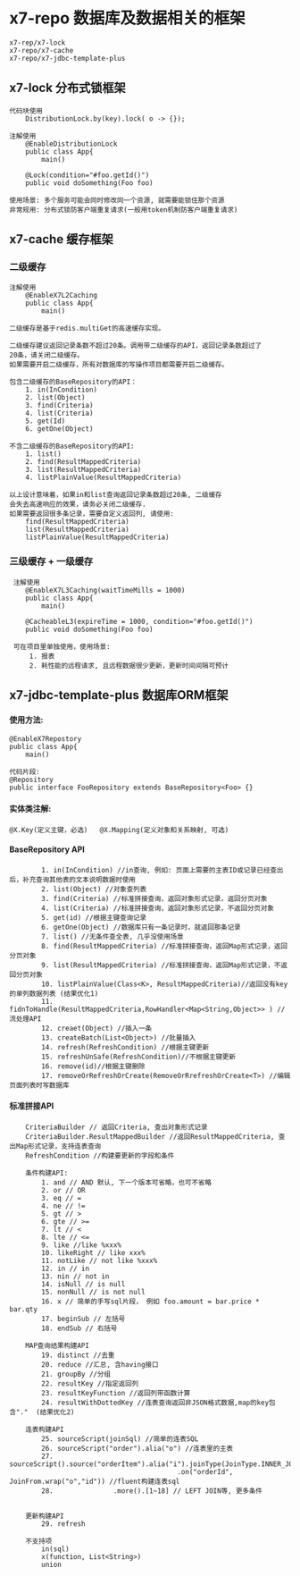# x7-repo 数据库及数据相关的框架

    x7-rep/x7-lock
    x7-repo/x7-cache
    x7-repo/x7-jdbc-template-plus
    
## x7-lock  分布式锁框架

    代码块使用
        DistributionLock.by(key).lock( o -> {});
        
    注解使用
        @EnableDistributionLock
        public class App{
            main()
         
        @Lock(condition="#foo.getId()")
        public void doSomething(Foo foo)
    
    使用场景: 多个服务可能会同时修改同一个资源, 就需要能锁住那个资源
    非常规用: 分布式锁防客户端重复请求(一般用token机制防客户端重复请求)

## x7-cache 缓存框架
   
### 二级缓存 

    注解使用
        @EnableX7L2Caching
        public class App{
            main()

    二级缓存是基于redis.multiGet的高速缓存实现。

    二级缓存建议返回记录条数不超过20条。调用带二级缓存的API，返回记录条数超过了
    20条，请关闭二级缓存。
    如果需要开启二级缓存，所有对数据库的写操作项目都需要开启二级缓存。
    
    包含二级缓存的BaseRepository的API：
        1. in(InCondition)
        2. list(Object)
        3. find(Criteria)
        4. list(Criteria)
        5. get(Id)
        6. getOne(Object)
        
    不含二级缓存的BaseRepository的API:
        1. list()
        2. find(ResultMappedCriteria)
        3. list(ResultMappedCriteria)
        4. listPlainValue(ResultMappedCriteria)
        
    以上设计意味着，如果in和list查询返回记录条数超过20条, 二级缓存
    会失去高速响应的效果，请务必关闭二级缓存. 
    如果需要返回很多条记录，需要自定义返回列, 请使用:
        find(ResultMappedCriteria)
        list(ResultMappedCriteria)
        listPlainValue(ResultMappedCriteria)
        
        
###  三级缓存 + 一级缓存  

     注解使用
        @EnableX7L3Caching(waitTimeMills = 1000)
        public class App{
            main()
     
        @CacheableL3(expireTime = 1000, condition="#foo.getId()")
        public void doSomething(Foo foo)

     可在项目里单独使用，使用场景:
         1. 报表
         2. 耗性能的远程请求, 且远程数据很少更新，更新时间间隔可预计
         
##  x7-jdbc-template-plus 数据库ORM框架

####    使用方法: 
    @EnableX7Repostory  
    public class App{
        main()
    
    代码片段:
    @Repository
    public interface FooRepository extends BaseRepository<Foo> {}
    
####    实体类注解: 
    @X.Key(定义主键，必选)   @X.Mapping(定义对象和关系映射, 可选)
    
####    BaseRepository API
    
            1. in(InCondition) //in查询, 例如: 页面上需要的主表ID或记录已经查出后，补充查询其他表的文本说明数据时使用
            2. list(Object) //对象查列表
            3. find(Criteria) //标准拼接查询，返回对象形式记录，返回分页对象
            4. list(Criteria) //标准拼接查询，返回对象形式记录，不返回分页对象
            5. get(id) //根据主键查询记录
            6. getOne(Object) //数据库只有一条记录时，就返回那条记录
            7. list() //无条件查全表, 几乎没使用场景
            8. find(ResultMappedCriteria) //标准拼接查询，返回Map形式记录，返回分页对象
            9. list(ResultMappedCriteria) //标准拼接查询，返回Map形式记录，不返回分页对象
            10. listPlainValue(Class<K>, ResultMappedCriteria)//返回没有key的单列数据列表 (结果优化1)
            11. fidnToHandle(ResultMappedCriteria,RowHandler<Map<String,Object>> ) //流处理API
            12. creaet(Object) //插入一条
            13. createBatch(List<Object>) //批量插入
            14. refresh(RefreshCondition) //根据主键更新
            15. refreshUnSafe(RefreshCondition)//不根据主键更新
            16. remove(id)//根据主键删除
            17. removeOrRefreshOrCreate(RemoveOrRrefreshOrCreate<T>) //编辑页面列表时写数据库
            
            
####    标准拼接API
        CriteriaBuilder // 返回Criteria, 查出对象形式记录
        CriteriaBuilder.ResultMappedBuilder //返回ResultMappedCriteria, 查出Map形式记录，支持连表查询
        RefreshCondition //构建要更新的字段和条件
        
        条件构建API:
            1. and // AND 默认, 下一个版本可省略，也可不省略
            2. or // OR
            3. eq // =
            4. ne // !=
            5. gt // >
            6. gte // >=
            7. lt // <
            8. lte // <=
            9. like //like %xxx%
            10. likeRight // like xxx%
            11. notLike // not like %xxx%
            12. in // in
            13. nin // not in
            14. isNull // is null
            15. nonNull // is not null
            16. x // 简单的手写sql片段， 例如 foo.amount = bar.price * bar.qty
            17. beginSub // 左括号
            18. endSub // 右括号

        MAP查询结果构建API
            19. distinct //去重
            20. reduce //汇总, 含having接口
            21. groupBy //分组
            22. resultKey //指定返回列
            23. resultKeyFunction //返回列带函数计算
            24. resultWithDottedKey //连表查询返回非JSON格式数据,map的key包含"."  (结果优化2)
           
        连表构建API
            25. sourceScript(joinSql) //简单的连表SQL
            26. sourceScript("order").alia("o") //连表里的主表
            27. sourceScript().source("orderItem").alia("i").joinType(JoinType.INNER_JOIN)
                                              .on("orderId", JoinFrom.wrap("o","id")) //fluent构建连表sql
            28.               .more().[1~18] // LEFT JOIN等, 更多条件
                                           
            
        更新构建API
            29. refresh
            
        不支持项
            in(sql)
            x(function, List<String>)
            union
            
                